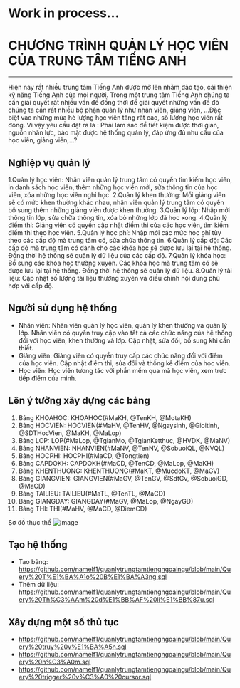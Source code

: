 # Work in process...
# CHƯƠNG TRÌNH QUẢN LÝ HỌC VIÊN CỦA TRUNG TÂM TIẾNG ANH
***
Hiện nay rất nhiều trung tâm Tiếng Anh được mở lên nhằm đào tạo, cải thiện kỹ năng Tiếng Anh của mọi người. Trong một trung tâm Tiếng Anh chúng ta cần giải quyết rất nhiều vấn đề đồng thời để giải quyết những vấn đề đó chúng ta cần rất nhiều bộ phận quản lý như nhân viên, giảng viên, …Đặc biệt vào những mùa hè lượng học viên tăng rất cao, số lượng học viên rất đông. Vì vậy yêu cầu đặt ra là : Phải làm sao để tiết kiệm được thời gian, nguồn nhân lực, bảo mật được hệ thống quản lý, đáp ứng đủ nhu cầu của học viên, giảng viên,…?

## Nghiệp vụ quản lý
1.Quản lý học viên: Nhân viên quản lý trung tâm có quyền tìm kiếm học viên, in danh sách học viên, thêm những học viên mới, sửa thông tin của học viên, xóa những học viên nghỉ học.
2.Quản lý khen thưởng: Mỗi giảng viên sẽ có mức khen thưởng khác nhau, nhân viên quản lý trung tâm có quyền bổ sung thêm những giảng viên được khen thưởng.
3.Quản lý lớp: Nhập mới thông tin lớp, sửa chữa thông tin, xóa bỏ những lớp đã học xong.
4.Quản lý điểm thi: Giảng viên có quyền cập nhật điểm thi của các học viên, tìm kiếm điểm thi theo học viên.
5.Quản lý học phí: Nhập mới các mức học phí tùy theo các cấp độ mà trung tâm có, sửa chữa thông tin.
6.Quản lý cấp độ: Các cấp độ mà trung tâm có dành cho các khóa học sẽ được lưu lại tại hệ thống. Đồng thời hệ thống sẽ quản lý dữ liệu của các cấp độ.
7.Quản lý khóa học: Bổ sung các khóa học thường xuyên. Các khóa học mà trung tâm có sẽ được lưu lại tại hệ thống. Đồng thời hệ thống sẽ quản lý dữ liệu.
8.Quản lý tài liệu: Cập nhật số lượng tài liệu thường xuyên và điều chỉnh nội dung phù hợp với cấp độ.

## Người sử dụng hệ thống
+ Nhân viên: Nhân viên quản lý học viên, quản lý khen thưởng và quản lý lớp. Nhân viên có quyền truy cập vào tất cả các chức năng của hệ thống đối với học viên, khen thưởng và lớp. Cập nhật, sửa đổi, bổ sung khi cần thiết.
+ Giảng viên: Giảng viên có quyền truy cấp các chức năng đối với điểm của học viên. Cập nhật điểm thi, sửa đổi và thống kê điểm của học viên.
+ Học viên: Học viên tương tác với phần mềm qua mã học viên, xem trực tiếp điểm của mình.

## Lên ý tưởng xây dựng các bảng 
1. Bảng KHOAHOC: KHOAHOC(#MaKH, @TenKH, @MotaKH)
2. Bảng HOCVIEN: HOCVIEN(#MaHV, @TenHV, @Ngaysinh, @Gioitinh, @SDTHocVien, @MaKH, @MaLop)
3. Bảng LOP: LOP(#MaLop, @TgianMo, @TgianKetthuc, @HVDK, @MaNV)
4. Bảng NHANVIEN: NHANVIEN(#MaNV,  @TenNV, @SobuoiQL, @NVQL)
5. Bảng HOCPHI: HOCPHI(#MaCD, @Tongtien)
6. Bảng CAPDOKH: CAPDOKH(#MaCD, @TenCD, @MaLop, @MaKH)
7. Bảng KHENTHUONG: KHENTHUONG(#MaKT, @MucdoKT, @MaGV)
8. Bảng GIANGVIEN: GIANGVIEN(#MaGV, @TenGV, @SdtGv, @SobuoiGD, @MaCD)
9. Bảng TAILIEU: TAILIEU(#MaTL, @TenTL, @MaCD)
10. Bảng GIANGDAY: GIANGDAY(#MaGV, @MaLop, @NgayGD)
11. Bảng THI: THI(#MaHV, @MaCD, @DiemCD)

Sơ đồ thực thể
![image](https://github.com/namelf1/quanlytrungtamtiengngoaingu/assets/124643678/649555c8-ac72-4dbc-806d-fc4d5b5b6e11)

## Tạo hệ thống
+ Tạo bảng: https://github.com/namelf1/quanlytrungtamtiengngoaingu/blob/main/Query%20T%E1%BA%A1o%20B%E1%BA%A3ng.sql
+ Thêm dữ liệu: https://github.com/namelf1/quanlytrungtamtiengngoaingu/blob/main/Query%20Th%C3%AAm%20d%E1%BB%AF%20li%E1%BB%87u.sql
## Xây dựng một số thủ tục
+ https://github.com/namelf1/quanlytrungtamtiengngoaingu/blob/main/Query%20truy%20v%E1%BA%A5n.sql
+ https://github.com/namelf1/quanlytrungtamtiengngoaingu/blob/main/Query%20h%C3%A0m.sql
+ https://github.com/namelf1/quanlytrungtamtiengngoaingu/blob/main/Query%20trigger%20v%C3%A0%20cursor.sql
